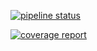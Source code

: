 [![pipeline status](https://stv.csie.ntut.edu.tw/110598067/GeoProject/badges/master/pipeline.svg)](https://stv.csie.ntut.edu.tw/110598067/GeoProject/commits/master)

[![coverage report](https://stv.csie.ntut.edu.tw/110598067/GeoProject/badges/master/coverage.svg)](https://stv.csie.ntut.edu.tw/110598067/GeoProject/commits/master)